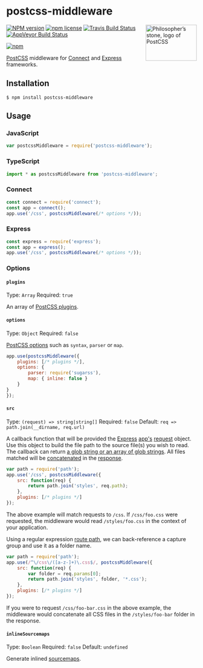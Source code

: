 # postcss-middleware

<img align="right" width="135" height="95"
     title="Philosopher’s stone, logo of PostCSS"
     src="http://postcss.github.io/postcss/logo-leftp.png">

[![NPM version](http://img.shields.io/npm/v/postcss-middleware.svg?style=flat)](https://www.npmjs.org/package/postcss-middleware)
[![npm license](http://img.shields.io/npm/l/postcss-middleware.svg?style=flat-square)](https://www.npmjs.org/package/postcss-middleware)
[![Travis Build Status](https://img.shields.io/travis/jedmao/postcss-middleware.svg?label=unix)](https://travis-ci.org/jedmao/postcss-middleware)
[![AppVeyor Build Status](https://img.shields.io/appveyor/ci/jedmao/postcss-middleware.svg?label=windows)](https://ci.appveyor.com/project/jedmao/postcss-middleware)

[![npm](https://nodei.co/npm/postcss-middleware.svg?downloads=true)](https://nodei.co/npm/postcss-middleware/)

[PostCSS](https://github.com/postcss/postcss) middleware for [Connect](https://github.com/senchalabs/connect#readme) and [Express][] frameworks.

## Installation

```
$ npm install postcss-middleware
```

## Usage

### JavaScript

```js
var postcssMiddleware = require('postcss-middleware');
```

### TypeScript

```ts
import * as postcssMiddleware from 'postcss-middleware';
```

### Connect

```js
const connect = require('connect');
const app = connect();
app.use('/css', postcssMiddleware(/* options */));
```

### Express

```js
const express = require('express');
const app = express();
app.use('/css', postcssMiddleware(/* options */));
```

### Options

#### `plugins`

Type: `Array`
Required: `true`

An array of [PostCSS plugins](https://github.com/postcss/postcss#plugins).

#### `options`

Type: `Object`
Required: `false`

[PostCSS options](https://github.com/postcss/postcss#options) such as `syntax`, `parser` or `map`.

```js
app.use(postcssMiddleware({
	plugins: [/* plugins */],
	options: {
		parser: require('sugarss'),
		map: { inline: false }
	}
}
});
```

#### `src`

Type: `(request) => string|string[]`
Required: `false`
Default: `req => path.join(__dirname, req.url)`

A callback function that will be provided the [Express][] [app's](http://expressjs.com/4x/api.html#app) [request](http://expressjs.com/4x/api.html#req) object. Use this object to build the file path to the source file(s) you wish to read. The callback can return [a glob string or an array of glob strings](https://github.com/wearefractal/vinyl-fs#srcglobs-opt). All files matched will be [concatenated](https://github.com/wearefractal/gulp-concat) in the [response](http://expressjs.com/4x/api.html#res.send).

```js
var path = require('path');
app.use('/css', postcssMiddleware({
	src: function(req) {
		return path.join('styles', req.path);
	},
	plugins: [/* plugins */]
});
```

The above example will match requests to `/css`. If `/css/foo.css` were requested, the middleware would read `/styles/foo.css` in the context of your application.

Using a regular expression [route path](http://expressjs.com/guide/routing.html), we can back-reference a capture group and use it as a folder name.

```js
var path = require('path');
app.use(/^\/css\/([a-z-]+)\.css$/, postcssMiddleware({
	src: function(req) {
		var folder = req.params[0];
		return path.join('styles', folder, '*.css');
	},
	plugins: [/* plugins */]
});
```

If you were to request `/css/foo-bar.css` in the above example, the middleware would concatenate all CSS files in the `/styles/foo-bar` folder in the response.

#### `inlineSourcemaps`

Type: `Boolean`
Required: `false`
Default: `undefined`

Generate inlined [sourcemaps](https://github.com/floridoo/gulp-sourcemaps).

[Express]: http://expressjs.com/
